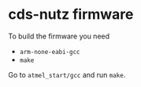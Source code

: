 # cds-nutz firmware

To build the firmware you need

 - `arm-none-eabi-gcc`
 - `make`

Go to `atmel_start/gcc` and run `make`.